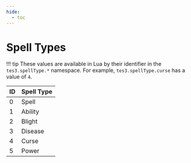 ```yaml
---
hide:
  - toc
---
```


# Spell Types

!!! tip
	These values are available in Lua by their identifier in the `tes3.spellType.*` namespace. For example, `tes3.spellType.curse` has a value of `4`.

ID | Spell Type
-- | ---------------------
0  | Spell
1  | Ability
2  | Blight
3  | Disease
4  | Curse
5  | Power